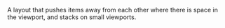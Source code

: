 A layout that pushes items away from each other where there is space in the viewport, and stacks on small viewports.